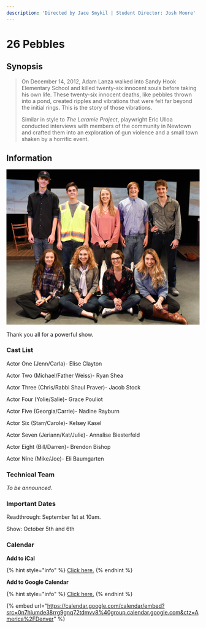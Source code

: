 ```yaml
---
description: 'Directed by Jace Smykil | Student Director: Josh Moore'
---
```


# 26 Pebbles

## Synopsis

> On December 14, 2012, Adam Lanza walked into Sandy Hook Elementary School and killed twenty-six innocent souls before taking his own life. These twenty-six innocent deaths, like pebbles thrown into a pond, created ripples and vibrations that were felt far beyond the initial rings. This is the story of those vibrations.
>
> Similar in style to _The Laramie Project_, playwright Eric Ulloa conducted interviews with members of the community in Newtown and crafted them into an exploration of gun violence and a small town shaken by a horrific event.

## Information

![](../.gitbook/assets/dsc_6103.jpg)

Thank you all for a powerful show.

### Cast List

Actor One \(Jenn/Carla\)- Elise Clayton

Actor Two \(Michael/Father Weiss\)- Ryan Shea

Actor Three \(Chris/Rabbi Shaul Praver\)- Jacob Stock

Actor Four \(Yolie/Salie\)- Grace Pouliot

Actor Five \(Georgia/Carrie\)- Nadine Rayburn

Actor Six \(Starr/Carole\)- Kelsey Kasel

Actor Seven \(Jeriann/Kat/Julie\)- Annalise Biesterfeld

Actor Eight \(Bill/Darren\)- Brendon Bishop

Actor Nine \(Mike/Joe\)- Eli Baumgarten

### Technical Team

_To be announced._

### Important Dates

Readthrough: September 1st at 10am.

Show: October 5th and 6th

### Calendar

**Add to iCal**

{% hint style="info" %}
[Click here.](http://lhstheatrecompany.com/calendar/smykil/)
{% endhint %}

**Add to Google Calendar**

{% hint style="info" %}
[Click here.](https://calendar.google.com/calendar/b/5?cid=MG43aGx1bWRlMzhycmc5Z25xNzJ0ZG12djhAZ3JvdXAuY2FsZW5kYXIuZ29vZ2xlLmNvbQ)
{% endhint %}

{% embed url="https://calendar.google.com/calendar/embed?src=0n7hlumde38rrg9gnq72tdmvv8%40group.calendar.google.com&ctz=America%2FDenver" %}

